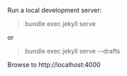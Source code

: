 
Run a local development server:

> bundle exec jekyll serve

or 

> bundle exec jekyll serve --drafts

Browse to http://localhost:4000

